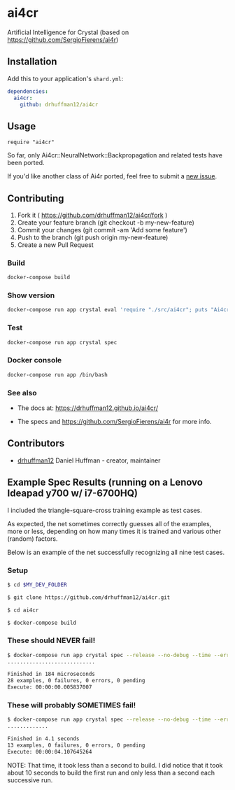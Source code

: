 # ai4cr

Artificial Intelligence for Crystal (based on https://github.com/SergioFierens/ai4r)

## Installation

Add this to your application's `shard.yml`:

```yaml
dependencies:
  ai4cr:
    github: drhuffman12/ai4cr
```

## Usage

```crystal
require "ai4cr"
```

So far, only Ai4cr::NeuralNetwork::Backpropagation and related tests have been ported.

If you'd like another class of Ai4r ported, feel free to submit a [new issue](https://github.com/drhuffman12/ai4cr/issues/new).

## Contributing

1. Fork it ( https://github.com/drhuffman12/ai4cr/fork )
2. Create your feature branch (git checkout -b my-new-feature)
3. Commit your changes (git commit -am 'Add some feature')
4. Push to the branch (git push origin my-new-feature)
5. Create a new Pull Request

### Build

```bash
docker-compose build
```

### Show version

```bash
docker-compose run app crystal eval 'require "./src/ai4cr"; puts "Ai4cr version: #{Ai4cr::VERSION}"'
```

### Test

```bash
docker-compose run app crystal spec
```

### Docker console

```bash
docker-compose run app /bin/bash
```

### See also

* The docs at: https://drhuffman12.github.io/ai4cr/

* The specs and https://github.com/SergioFierens/ai4r for more info.

## Contributors

- [drhuffman12](https://github.com/drhuffman12) Daniel Huffman - creator, maintainer

## Example Spec Results (running on a Lenovo Ideapad y700 w/ i7-6700HQ)

I included the triangle-square-cross training example as test cases.

As expected, the net sometimes correctly guesses all of the examples, more or less, depending on how many times it is trained and various other (random) factors.

Below is an example of the net successfully recognizing all nine test cases.

### Setup

```bash
$ cd $MY_DEV_FOLDER

$ git clone https://github.com/drhuffman12/ai4cr.git

$ cd ai4cr

$ docker-compose build
```

### These should NEVER fail!

```bash
$ docker-compose run app crystal spec --release --no-debug --time --error-trace --no-color
............................

Finished in 184 microseconds
28 examples, 0 failures, 0 errors, 0 pending
Execute: 00:00:00.005837007
```

### These will probably SOMETIMES fail!

```bash
$ docker-compose run app crystal spec --release --no-debug --time --error-trace --no-color spec_examples
.............

Finished in 4.1 seconds
13 examples, 0 failures, 0 errors, 0 pending
Execute: 00:00:04.107645264
```

NOTE: That time, it took less than a second to build. I did notice that it took about 10 seconds to build the first run and only less than a second each successive run.

